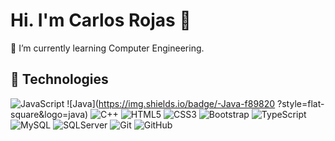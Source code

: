 # Hi. I'm Carlos Rojas 👋
:book: I’m currently learning Computer Engineering.

## 🚀 Technologies
![JavaScript](https://img.shields.io/badge/-JavaScript-323330?style=flat-square&logo=javascript)
![Java](https://img.shields.io/badge/-Java-f89820 ?style=flat-square&logo=java)
![C++](https://img.shields.io/badge/-C++-blue?style=flat-square&logo=c++)
![HTML5](https://img.shields.io/badge/-HTML5-E34F26?style=flat-square&logo=html5&logoColor=white)
![CSS3](https://img.shields.io/badge/-CSS3-1572B6?style=flat-square&logo=css3)
![Bootstrap](https://img.shields.io/badge/-Bootstrap-563D7C?style=flat-square&logo=bootstrap)
![TypeScript](https://img.shields.io/badge/-TypeScript-007ACC?style=flat-square&logo=typescript)
![MySQL](https://img.shields.io/badge/-MySQL-black?style=flat-square&logo=mysql)
![SQLServer](https://img.shields.io/badge/SQLServer-lightgrey?style=flat-square&logo=microsoft-sql-server)
![Git](https://img.shields.io/badge/-Git-black?style=flat-square&logo=git)
![GitHub](https://img.shields.io/badge/-GitHub-181717?style=flat-square&logo=github)


<!--
**carlosrjs96/carlosrjs96** is a ✨ _special_ ✨ repository because its `README.md` (this file) appears on your GitHub profile.

Here are some ideas to get you started:

- 🔭 I’m currently working on ...
- 🌱 I’m currently learning ...
- 👯 I’m looking to collaborate on ...
- 🤔 I’m looking for help with ...
- 💬 Ask me about ...
- 📫 How to reach me: ...
- 😄 Pronouns: ...
- ⚡ Fun fact: ...
-->


